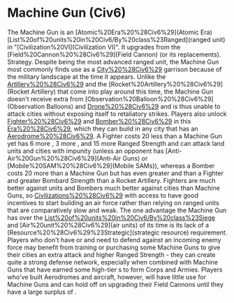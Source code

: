 # Machine Gun (Civ6)

The Machine Gun is an [Atomic%20Era%20%28Civ6%29](Atomic Era) [List%20of%20units%20in%20Civ6/By%20class%23Ranged](ranged unit) in "[Civilization%20VI](Civilization VI)". It upgrades from the [Field%20Cannon%20%28Civ6%29](Field Cannon) (or its replacements).
Strategy.
Despite being the most advanced ranged unit, the Machine Gun most commonly finds use as a [City%20%28Civ6%29](city) garrison because of the military landscape at the time it appears. Unlike the [Artillery%20%28Civ6%29](Artillery) and the [Rocket%20Artillery%20%28Civ6%29](Rocket Artillery) that come into play around this time, the Machine Gun doesn't receive extra from [Observation%20Balloon%20%28Civ6%29](Observation Balloons) and [Drone%20%28Civ6%29](Drones) and is thus unable to attack cities without exposing itself to retaliatory strikes. Players also unlock [Fighter%20%28Civ6%29](Fighters) and [Bomber%20%28Civ6%29](Bombers) in this [Era%20%28Civ6%29](era), which they can build in any city that has an [Aerodrome%20%28Civ6%29](Aerodrome). A Fighter costs 20 less than a Machine Gun yet has 6 more , 3 more , and 15 more Ranged Strength and can attack land units and cities with impunity (unless an opponent has [Anti-Air%20Gun%20%28Civ6%29](Anti-Air Guns) or [Mobile%20SAM%20%28Civ6%29](Mobile SAMs)), whereas a Bomber costs 20 more than a Machine Gun but has even greater and than a Fighter and greater Bombard Strength than a Rocket Artillery. Fighters are much better against units and Bombers much better against cities than Machine Guns, so [Civilizations%20%28Civ6%29](civilizations) with access to have good incentives to start building an air force rather than relying on ranged units that are comparatively slow and weak.
The one advantage the Machine Gun has over the [List%20of%20units%20in%20Civ6/By%20class%23Siege](siege) and [Air%20unit%20%28Civ6%29](air units) of its time is its lack of a [Resource%20%28Civ6%29%23Strategic](strategic resource) requirement. Players who don't have or and need to defend against an incoming enemy force may benefit from training or purchasing some Machine Guns to give their cities an extra attack and higher Ranged Strength - they can create quite a strong defense network, especially when combined with Machine Guns that have earned some high-tier s to form Corps and Armies. Players who've built Aerodromes and aircraft, however, will have little use for Machine Guns and can hold off on upgrading their Field Cannons until they have a large surplus of .